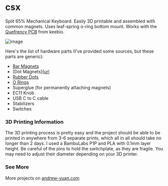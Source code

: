 # csx
Split 65% Mechanical Keyboard. Easily 3D printable and assembled with common magnets. Uses leaf-spring o-ring bottom mount. Works with the [Quefrency PCB]([url](https://keeb.io/products/quefrency-rev-5-pcbs-hotswap-65-65xt-split-staggered-keyboard)) from keebio.

![image](https://github.com/user-attachments/assets/b175146c-f645-42b3-90a8-bfbcc8ffc6c1)


Here's the list of hardware parts (I've provided some sources, but these parts are generic):

- [Bar Magnets]([url](https://www.amazon.com/gp/product/B0B6VNMJP7))
- [Dot Magnets]([url](https://www.amazon.com/gp/product/B09SKHYGLN)
- [Rubber Dots]([url](https://www.amazon.com/gp/product/B06XCNM69B))
- [O Rings]([url](https://www.amazon.com/gp/product/B07YJWT9W7))
- Superglue (for permanently attaching magnets)
- EC11 Knob
- USB C to C cable
- Stabilizers
- Switches

### 3D Printing Information
The 3D printing process is pretty easy and the project should be able to be printed in anywhere from 3-6 separate prints, which all in all should take no longer than 2 days. I used a BambuLabs P1P and PLA with 0.1mm layer height. Be careful of the pins to hold the switchplate, as they are fragile. You may need to adjust their diameter depending on your 3D printer.

### See More
More projects on [andrew-yuan.com](https://andrew-yuan.com/work)
